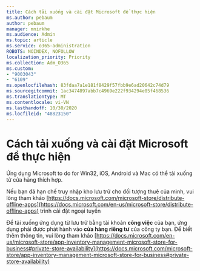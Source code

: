 ```yaml
---
title: Cách tải xuống và cài đặt Microsoft để thực hiện
ms.author: pebaum
author: pebaum
manager: mnirkhe
ms.audience: Admin
ms.topic: article
ms.service: o365-administration
ROBOTS: NOINDEX, NOFOLLOW
localization_priority: Priority
ms.collection: Adm_O365
ms.custom:
- "9003043"
- "6109"
ms.openlocfilehash: 83fdaa7a1e181f8429f57fbb9e6ad20642c74d79
ms.sourcegitcommit: 1ac3474897abb7c4969e222f934294e05f468536
ms.translationtype: MT
ms.contentlocale: vi-VN
ms.lasthandoff: 10/30/2020
ms.locfileid: "48823150"
---
```

# <a name="how-to-download-and-install-microsoft-to-do"></a>Cách tải xuống và cài đặt Microsoft để thực hiện

Ứng dụng Microsoft to do for Win32, iOS, Android và Mac có thể tải xuống từ cửa hàng thích hợp.

Nếu bạn đã hạn chế truy nhập kho lưu trữ cho đối tượng thuê của mình, vui lòng tham khảo [https://docs.microsoft.com/microsoft-store/distribute-offline-apps](https://docs.microsoft.com/en-us/microsoft-store/distribute-offline-apps) trình cài đặt ngoại tuyến

Để tải xuống ứng dụng từ lưu trữ bằng tài khoản **công việc** của bạn, ứng dụng phải được phát hành vào **cửa hàng riêng tư** của công ty bạn. Để biết thêm thông tin, vui lòng tham khảo [https://docs.microsoft.com/en-us/microsoft-store/app-inventory-management-microsoft-store-for-business#private-store-availability](https://docs.microsoft.com/microsoft-store/app-inventory-management-microsoft-store-for-business#private-store-availability)